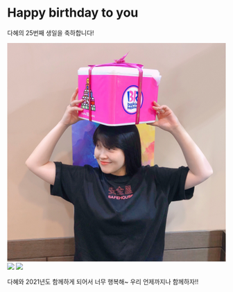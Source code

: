 <meta charset="utf-8">
<h1>Happy birthday to you</h1>
<p>다혜의 25번째 생일을 축하합니다!</p>
<img src="IMG_0041.JPG">
<img src="https://photo.newsen.com/news_photo/2020/12/05/202012051938075510_1.jpg">
<img src="https://images.chosun.com/resizer/XQ1iKtWBOPZPO5UjMbG7D9FmwKE=/530x654/smart/cloudfront-ap-northeast-1.images.arcpublishing.com/chosun/QN4KBXOSYCMYBNZIOIJGFAGMNI.jpg">
<p>다혜와 2021년도 함께하게 되어서 너무 행복해~ 우리 언제까지나 함께하자!!</p>

